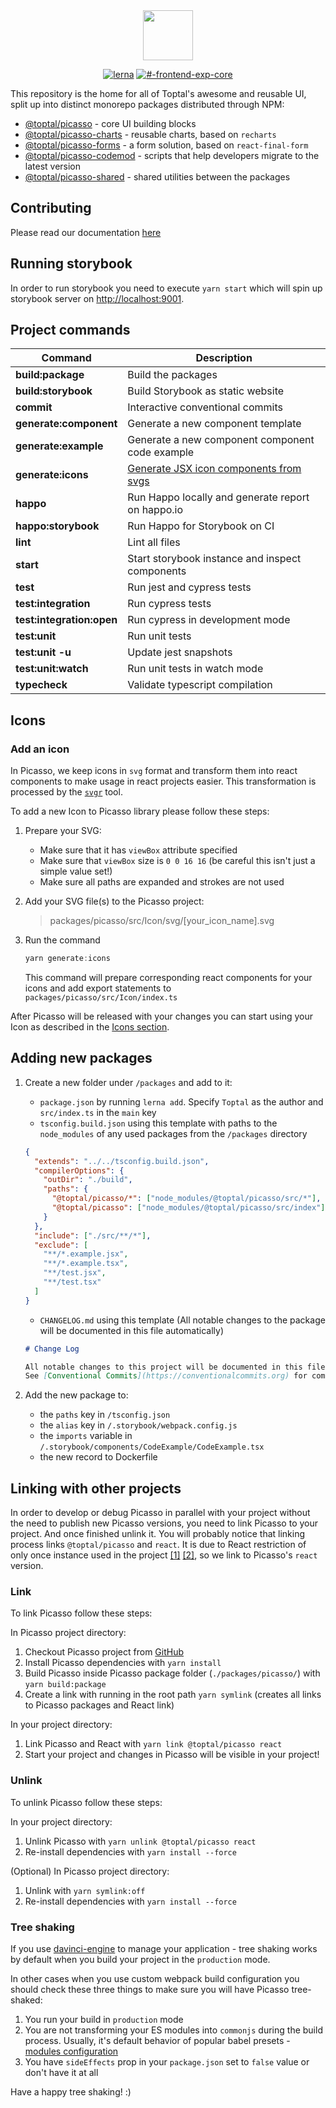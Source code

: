 <div align="center"><img src="https://user-images.githubusercontent.com/437214/54037817-b4da1800-41c7-11e9-81f5-59ed43e38500.png" height="80px" /></div>

<div align="center">

[![lerna](https://img.shields.io/badge/maintained%20with-lerna-cc00ff.svg)](https://lerna.js.org/)
[![#-frontend-exp-core](https://img.shields.io/badge/slack-%23--frontend--exp--core-green.svg)](https://slack.com)

</div>

This repository is the home for all of Toptal's awesome and reusable UI, split up into distinct monorepo packages distributed through NPM:

- [@toptal/picasso](./packages/picasso/README.md) - core UI building blocks
- [@toptal/picasso-charts](./packages/picasso-charts/README.md) - reusable charts, based on `recharts`
- [@toptal/picasso-forms](./packages/picasso-forms/README.md) - a form solution, based on `react-final-form`
- [@toptal/picasso-codemod](./packages/picasso-codemod/README.md) - scripts that help developers migrate to the latest version
- [@toptal/picasso-shared](./packages/picasso-shared/README.md) - shared utilities between the packages

## Contributing

Please read our documentation [here](./CONTRIBUTING.md)

## Running storybook

In order to run storybook you need to execute `yarn start` which will spin up storybook server on <http://localhost:9001>.

## Project commands

| Command                   | Description                                         |
| ------------------------- | --------------------------------------------------- |
| **build:package**         | Build the packages                                  |
| **build:storybook**       | Build Storybook as static website                   |
| **commit**                | Interactive conventional commits                    |
| **generate:component**    | Generate a new component template                   |
| **generate:example**      | Generate a new component component code example     |
| **generate:icons**        | [Generate JSX icon components from svgs](#add-icon) |
| **happo**                 | Run Happo locally and generate report on happo.io   |
| **happo:storybook**       | Run Happo for Storybook on CI                       |
| **lint**                  | Lint all files                                      |
| **start**                 | Start storybook instance and inspect components     |
| **test**                  | Run jest and cypress tests                          |
| **test:integration**      | Run cypress tests                                   |
| **test:integration:open** | Run cypress in development mode                     |
| **test:unit**             | Run unit tests                                      |
| **test:unit -u**          | Update jest snapshots                               |
| **test:unit:watch**       | Run unit tests in watch mode                        |
| **typecheck**             | Validate typescript compilation                     |

## Icons

### Add an icon

In Picasso, we keep icons in `svg` format and transform them into react components to make usage in react projects easier. This transformation is processed by the [`svgr`](https://github.com/smooth-code/svgr) tool.

To add a new Icon to Picasso library please follow these steps:

1. Prepare your SVG:
   - Make sure that it has `viewBox` attribute specified
   - Make sure that `viewBox` size is `0 0 16 16` (be careful this isn't just a simple value set!)
   - Make sure all paths are expanded and strokes are not used
2. Add your SVG file(s) to the Picasso project:
   > packages/picasso/src/Icon/svg/[your_icon_name].svg
3. Run the command

   ```js
   yarn generate:icons
   ```

   This command will prepare corresponding react components for your icons
   and add export statements to `packages/picasso/src/Icon/index.ts`

After Picasso will be released with your changes you can start using your Icon as described in the [Icons section](https://picasso.toptal.net/?path=/story/components-folder--icon#icon).

## Adding new packages

1. Create a new folder under `/packages` and add to it:

   - `package.json` by running `lerna add`. Specify `Toptal` as the author and `src/index.ts` in the `main` key
   - `tsconfig.build.json` using this template with paths to the `node_modules` of any used packages from the `/packages` directory

   ```json
   {
     "extends": "../../tsconfig.build.json",
     "compilerOptions": {
       "outDir": "./build",
       "paths": {
         "@toptal/picasso/*": ["node_modules/@toptal/picasso/src/*"],
         "@toptal/picasso": ["node_modules/@toptal/picasso/src/index"]
       }
     },
     "include": ["./src/**/*"],
     "exclude": [
       "**/*.example.jsx",
       "**/*.example.tsx",
       "**/test.jsx",
       "**/test.tsx"
     ]
   }
   ```

   - `CHANGELOG.md` using this template (All notable changes to the package will be documented in this file automatically)

   ```md
   # Change Log

   All notable changes to this project will be documented in this file.
   See [Conventional Commits](https://conventionalcommits.org) for commit guidelines.
   ```

2. Add the new package to:

   - the `paths` key in `/tsconfig.json`
   - the `alias` key in `/.storybook/webpack.config.js`
   - the `imports` variable in `/.storybook/components/CodeExample/CodeExample.tsx`
   - the new record to Dockerfile

## Linking with other projects

In order to develop or debug Picasso in parallel with your project without the need to publish new Picasso versions, you need to link Picasso to your project. And once finished unlink it.
You will probably notice that linking process links `@toptal/picasso` and `react`. It is due to React restriction of only once instance used in the project [[1]](https://github.com/facebook/react/issues/14257#issuecomment-439967377) [[2]](https://github.com/facebook/react/issues/13991#issuecomment-463486871), so we link to Picasso's `react` version.

### Link

To link Picasso follow these steps:

In Picasso project directory:

1. Checkout Picasso project from [GitHub](https://github.com/toptal/picasso)
2. Install Picasso dependencies with `yarn install`
3. Build Picasso inside Picasso package folder (`./packages/picasso/`) with `yarn build:package`
4. Create a link with running in the root path `yarn symlink` (creates all links to Picasso packages and React link)

In your project directory:

1. Link Picasso and React with `yarn link @toptal/picasso react`
2. Start your project and changes in Picasso will be visible in your project!

### Unlink

To unlink Picasso follow these steps:

In your project directory:

1. Unlink Picasso with `yarn unlink @toptal/picasso react`
2. Re-install dependencies with `yarn install --force`

(Optional) In Picasso project directory:

1. Unlink with `yarn symlink:off`
2. Re-install dependencies with `yarn install --force`

### Tree shaking

If you use [davinci-engine](https://www.npmjs.com/package/@toptal/davinci-engine) to manage your application - tree shaking works by default when you build your project in the `production` mode.

In other cases when you use custom webpack build configuration you should check these three things to make sure you will have Picasso tree-shaked:

1. You run your build in `production` mode
2. You are not transforming your ES modules into `commonjs` during the build process. Usually, it's default behavior of popular babel presets - [modules configuration](https://babeljs.io/docs/en/babel-preset-env#modules)
3. You have `sideEffects` prop in your `package.json` set to `false` value or don't have it at all

Have a happy tree shaking! :)
